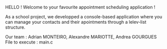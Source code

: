 HELLO ! Welcome to your favourite appointment scheduling application !

As a school project, we developped a console-based application where you can manage your contacts and their apointments through a lelev-list structure.

Our team : Adrian MONTEIRO, Alexandre MARIOTTE, Andrea GOURGUES
File to execute : main.c
